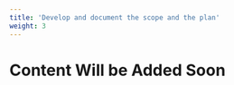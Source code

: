 ```yaml
---
title: 'Develop and document the scope and the plan'
weight: 3
---
```


# Content Will be Added Soon